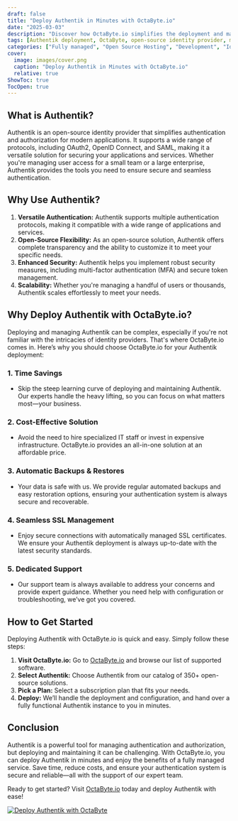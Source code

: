 ```yaml
---
draft: false
title: "Deploy Authentik in Minutes with OctaByte.io"
date: "2025-03-03"
description: "Discover how OctaByte.io simplifies the deployment and management of Authentik, a powerful open-source identity provider. Save time, reduce costs, and enjoy seamless SSL, automatic backups, and expert support—all in one place."
tags: [Authentik deployment, OctaByte, open-source identity provider, managed Authentik, secure authentication, SSL management, automatic backups, cost-effective IT solutions]
categories: ["Fully managed", "Open Source Hosting", "Development", "Identity And Access Management", "Authentik"]
cover:
  image: images/cover.png
  caption: "Deploy Authentik in Minutes with OctaByte.io"
  relative: true
ShowToc: true
TocOpen: true
---
```



## What is Authentik?

Authentik is an open-source identity provider that simplifies authentication and authorization for modern applications. It supports a wide range of protocols, including OAuth2, OpenID Connect, and SAML, making it a versatile solution for securing your applications and services. Whether you're managing user access for a small team or a large enterprise, Authentik provides the tools you need to ensure secure and seamless authentication.

## Why Use Authentik?

1. **Versatile Authentication:** Authentik supports multiple authentication protocols, making it compatible with a wide range of applications and services.
2. **Open-Source Flexibility:** As an open-source solution, Authentik offers complete transparency and the ability to customize it to meet your specific needs.
3. **Enhanced Security:** Authentik helps you implement robust security measures, including multi-factor authentication (MFA) and secure token management.
4. **Scalability:** Whether you're managing a handful of users or thousands, Authentik scales effortlessly to meet your needs.

## Why Deploy Authentik with OctaByte.io?

Deploying and managing Authentik can be complex, especially if you're not familiar with the intricacies of identity providers. That's where OctaByte.io comes in. Here’s why you should choose OctaByte.io for your Authentik deployment:

### 1. **Time Savings**
   - Skip the steep learning curve of deploying and maintaining Authentik. Our experts handle the heavy lifting, so you can focus on what matters most—your business.

### 2. **Cost-Effective Solution**
   - Avoid the need to hire specialized IT staff or invest in expensive infrastructure. OctaByte.io provides an all-in-one solution at an affordable price.

### 3. **Automatic Backups & Restores**
   - Your data is safe with us. We provide regular automated backups and easy restoration options, ensuring your authentication system is always secure and recoverable.

### 4. **Seamless SSL Management**
   - Enjoy secure connections with automatically managed SSL certificates. We ensure your Authentik deployment is always up-to-date with the latest security standards.

### 5. **Dedicated Support**
   - Our support team is always available to address your concerns and provide expert guidance. Whether you need help with configuration or troubleshooting, we’ve got you covered.

## How to Get Started

Deploying Authentik with OctaByte.io is quick and easy. Simply follow these steps:

1. **Visit OctaByte.io:** Go to [OctaByte.io](https://octabyte.io) and browse our list of supported software.
2. **Select Authentik:** Choose Authentik from our catalog of 350+ open-source solutions.
3. **Pick a Plan:** Select a subscription plan that fits your needs.
4. **Deploy:** We’ll handle the deployment and configuration, and hand over a fully functional Authentik instance to you in minutes.

## Conclusion

Authentik is a powerful tool for managing authentication and authorization, but deploying and maintaining it can be challenging. With OctaByte.io, you can deploy Authentik in minutes and enjoy the benefits of a fully managed service. Save time, reduce costs, and ensure your authentication system is secure and reliable—all with the support of our expert team.

Ready to get started? Visit [OctaByte.io](https://octabyte.io) today and deploy Authentik with ease!

[![Deploy Authentik with OctaByte](/images/deploy-on-octabyte.png)](https://octabyte.io/fully-managed-open-source-services/development/identity-and-access-management/authentik)
